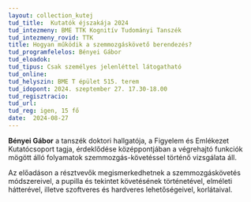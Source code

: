 ```yaml
---
layout: collection_kutej
tud_title:  Kutatók éjszakája 2024
tud_intezmeny: BME TTK Kognitív Tudományi Tanszék
tud_intezmeny_rovid: TTK
title: Hogyan működik a szemmozgáskövető berendezés?
tud_programfelelos: Bényei Gábor
tud_eloadok:
tud_tipus: Csak személyes jelenléttel látogatható
tud_online: 
tud_helyszin: BME T épület 515. terem
tud_idopont: 2024. szeptember 27. 17.30-18.00
tud_regisztracio: 
tud_url: 
tud_reg: igen, 15 fő
date:  2024-08-27
---
```


**Bényei Gábor** a tanszék doktori hallgatója, a Figyelem és Emlékezet Kutatócsoport tagja, érdeklődése középpontjában a végrehajtó funkciók mögött álló folyamatok szemmozgás-követéssel történő vizsgálata áll.

Az előadáson a résztvevők megismerkedhetnek a szemmozgáskövetés módszereivel, a pupilla és tekintet követésének történetével, elméleti hátterével, illetve szoftveres és hardveres lehetőségeivel, korlátaival.
